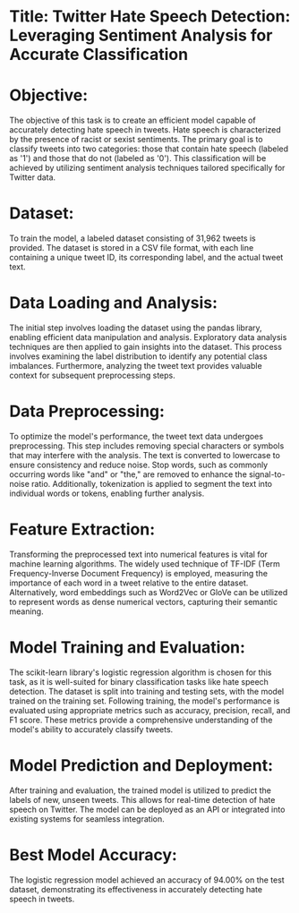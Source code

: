 # Title: Twitter Hate Speech Detection: Leveraging Sentiment Analysis for Accurate Classification

# Objective:
The objective of this task is to create an efficient model capable of accurately detecting hate speech in tweets. Hate speech is characterized by the presence of racist or sexist sentiments. The primary goal is to classify tweets into two categories: those that contain hate speech (labeled as '1') and those that do not (labeled as '0'). This classification will be achieved by utilizing sentiment analysis techniques tailored specifically for Twitter data.

# Dataset:
To train the model, a labeled dataset consisting of 31,962 tweets is provided. The dataset is stored in a CSV file format, with each line containing a unique tweet ID, its corresponding label, and the actual tweet text.

# Data Loading and Analysis:
The initial step involves loading the dataset using the pandas library, enabling efficient data manipulation and analysis. Exploratory data analysis techniques are then applied to gain insights into the dataset. This process involves examining the label distribution to identify any potential class imbalances. Furthermore, analyzing the tweet text provides valuable context for subsequent preprocessing steps.

# Data Preprocessing:
To optimize the model's performance, the tweet text data undergoes preprocessing. This step includes removing special characters or symbols that may interfere with the analysis. The text is converted to lowercase to ensure consistency and reduce noise. Stop words, such as commonly occurring words like "and" or "the," are removed to enhance the signal-to-noise ratio. Additionally, tokenization is applied to segment the text into individual words or tokens, enabling further analysis.

# Feature Extraction:
Transforming the preprocessed text into numerical features is vital for machine learning algorithms. The widely used technique of TF-IDF (Term Frequency-Inverse Document Frequency) is employed, measuring the importance of each word in a tweet relative to the entire dataset. Alternatively, word embeddings such as Word2Vec or GloVe can be utilized to represent words as dense numerical vectors, capturing their semantic meaning.

# Model Training and Evaluation:
The scikit-learn library's logistic regression algorithm is chosen for this task, as it is well-suited for binary classification tasks like hate speech detection. The dataset is split into training and testing sets, with the model trained on the training set. Following training, the model's performance is evaluated using appropriate metrics such as accuracy, precision, recall, and F1 score. These metrics provide a comprehensive understanding of the model's ability to accurately classify tweets.

# Model Prediction and Deployment:
After training and evaluation, the trained model is utilized to predict the labels of new, unseen tweets. This allows for real-time detection of hate speech on Twitter. The model can be deployed as an API or integrated into existing systems for seamless integration.

# Best Model Accuracy:
The logistic regression model achieved an accuracy of 94.00% on the test dataset, demonstrating its effectiveness in accurately detecting hate speech in tweets.

